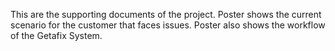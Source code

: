 This are the supporting documents of the project. Poster shows the current scenario for the customer that faces issues. Poster also shows the workflow of the Getafix System.
 
